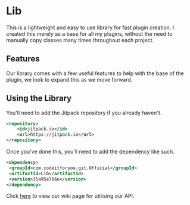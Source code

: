 # Lib
This is a lightweight and easy to use library for fast plugin creation. I created this merely as a base for all my plugins, without the need to manually copy classes many times throughout each project.

## Features
Our library comes with a few useful features to help with the base of the plugin, we look to expand this as we move forward.

## Using the Library
You'll need to add the Jitpack repository if you already haven't.
```xml
<repository>
    <id>jitpack.io</id>
    <url>https://jitpack.io</url>
</repository>
```

Once you've done this, you'll need to add the dependency like such.
   ```xml
<dependency>
    <groupId>com.codeitforyou.git.Official</groupId>
    <artifactId>Lib</artifactId>
    <version>35a95e766e</version>
</dependency>
   ```
Click [here](https://docs.codeitforyou.com/apis/lib/) to view our wiki page for utilising our API.